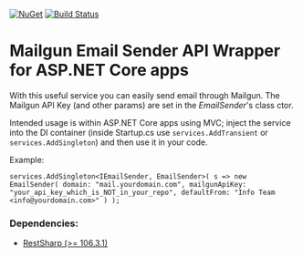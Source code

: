 [![NuGet](https://img.shields.io/nuget/v/GlitchedPolygons.Services.MailgunEmailSender.svg)](https://www.nuget.org/packages/GlitchedPolygons.Services.MailgunEmailSender) [![Build Status](https://travis-ci.org/GlitchedPolygons/MailgunEmailSender.svg?branch=master)](https://travis-ci.org/GlitchedPolygons/MailgunEmailSender)

# Mailgun Email Sender API Wrapper for ASP.NET Core apps

With this useful service you can easily send email through Mailgun. 
The Mailgun API Key (and other params) are set in the _EmailSender_'s class ctor. 

Intended usage is within ASP.NET Core apps using MVC; inject the service into the DI container 
(inside Startup.cs use `services.AddTransient` or `services.AddSingleton`) and then use it in your code.

Example:

`
services.AddSingleton<IEmailSender, EmailSender>(
                s => new EmailSender(
                    domain: "mail.yourdomain.com",
                    mailgunApiKey: "your_api_key_which_is_NOT_in_your_repo",
                    defaultFrom: "Info Team <info@yourdomain.com>"
                )
            );
` 

### Dependencies:

* [RestSharp (>= 106.3.1)](https://github.com/restsharp/RestSharp)
